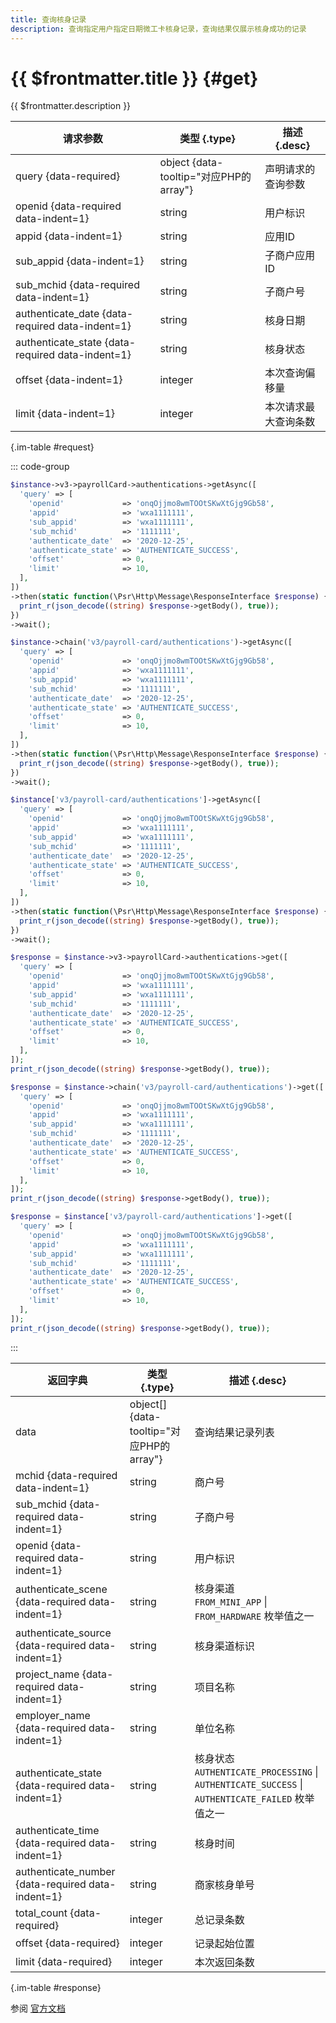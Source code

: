 ```yaml
---
title: 查询核身记录
description: 查询指定用户指定日期微工卡核身记录，查询结果仅展示核身成功的记录
---
```


# {{ $frontmatter.title }} {#get}

{{ $frontmatter.description }}

| 请求参数 | 类型 {.type} | 描述 {.desc}
| --- | --- | ---
| query {data-required} | object {data-tooltip="对应PHP的array"} | 声明请求的查询参数
| openid {data-required data-indent=1} | string | 用户标识
| appid {data-indent=1} | string | 应用ID
| sub_appid {data-indent=1} | string | 子商户应用ID
| sub_mchid {data-required data-indent=1} | string | 子商户号
| authenticate_date {data-required data-indent=1} | string | 核身日期
| authenticate_state {data-required data-indent=1} | string | 核身状态
| offset {data-indent=1} | integer | 本次查询偏移量
| limit {data-indent=1} | integer | 本次请求最大查询条数

{.im-table #request}

::: code-group

```php [异步纯链式]
$instance->v3->payrollCard->authentications->getAsync([
  'query' => [
    'openid'             => 'onqOjjmo8wmTOOtSKwXtGjg9Gb58',
    'appid'              => 'wxa1111111',
    'sub_appid'          => 'wxa1111111',
    'sub_mchid'          => '1111111',
    'authenticate_date'  => '2020-12-25',
    'authenticate_state' => 'AUTHENTICATE_SUCCESS',
    'offset'             => 0,
    'limit'              => 10,
  ],
])
->then(static function(\Psr\Http\Message\ResponseInterface $response) {
  print_r(json_decode((string) $response->getBody(), true));
})
->wait();
```

```php [异步声明式]
$instance->chain('v3/payroll-card/authentications')->getAsync([
  'query' => [
    'openid'             => 'onqOjjmo8wmTOOtSKwXtGjg9Gb58',
    'appid'              => 'wxa1111111',
    'sub_appid'          => 'wxa1111111',
    'sub_mchid'          => '1111111',
    'authenticate_date'  => '2020-12-25',
    'authenticate_state' => 'AUTHENTICATE_SUCCESS',
    'offset'             => 0,
    'limit'              => 10,
  ],
])
->then(static function(\Psr\Http\Message\ResponseInterface $response) {
  print_r(json_decode((string) $response->getBody(), true));
})
->wait();
```

```php [异步属性式]
$instance['v3/payroll-card/authentications']->getAsync([
  'query' => [
    'openid'             => 'onqOjjmo8wmTOOtSKwXtGjg9Gb58',
    'appid'              => 'wxa1111111',
    'sub_appid'          => 'wxa1111111',
    'sub_mchid'          => '1111111',
    'authenticate_date'  => '2020-12-25',
    'authenticate_state' => 'AUTHENTICATE_SUCCESS',
    'offset'             => 0,
    'limit'              => 10,
  ],
])
->then(static function(\Psr\Http\Message\ResponseInterface $response) {
  print_r(json_decode((string) $response->getBody(), true));
})
->wait();
```

```php [同步纯链式]
$response = $instance->v3->payrollCard->authentications->get([
  'query' => [
    'openid'             => 'onqOjjmo8wmTOOtSKwXtGjg9Gb58',
    'appid'              => 'wxa1111111',
    'sub_appid'          => 'wxa1111111',
    'sub_mchid'          => '1111111',
    'authenticate_date'  => '2020-12-25',
    'authenticate_state' => 'AUTHENTICATE_SUCCESS',
    'offset'             => 0,
    'limit'              => 10,
  ],
]);
print_r(json_decode((string) $response->getBody(), true));
```

```php [同步声明式]
$response = $instance->chain('v3/payroll-card/authentications')->get([
  'query' => [
    'openid'             => 'onqOjjmo8wmTOOtSKwXtGjg9Gb58',
    'appid'              => 'wxa1111111',
    'sub_appid'          => 'wxa1111111',
    'sub_mchid'          => '1111111',
    'authenticate_date'  => '2020-12-25',
    'authenticate_state' => 'AUTHENTICATE_SUCCESS',
    'offset'             => 0,
    'limit'              => 10,
  ],
]);
print_r(json_decode((string) $response->getBody(), true));
```

```php [同步属性式]
$response = $instance['v3/payroll-card/authentications']->get([
  'query' => [
    'openid'             => 'onqOjjmo8wmTOOtSKwXtGjg9Gb58',
    'appid'              => 'wxa1111111',
    'sub_appid'          => 'wxa1111111',
    'sub_mchid'          => '1111111',
    'authenticate_date'  => '2020-12-25',
    'authenticate_state' => 'AUTHENTICATE_SUCCESS',
    'offset'             => 0,
    'limit'              => 10,
  ],
]);
print_r(json_decode((string) $response->getBody(), true));
```

:::

| 返回字典 | 类型 {.type} | 描述 {.desc}
| --- | --- | ---
| data | object[] {data-tooltip="对应PHP的array"} | 查询结果记录列表
| mchid {data-required data-indent=1} | string | 商户号
| sub_mchid {data-required data-indent=1} | string | 子商户号
| openid {data-required data-indent=1} | string | 用户标识
| authenticate_scene {data-required data-indent=1} | string | 核身渠道<br/>`FROM_MINI_APP` \| `FROM_HARDWARE` 枚举值之一
| authenticate_source {data-required data-indent=1} | string | 核身渠道标识
| project_name {data-required data-indent=1} | string | 项目名称
| employer_name {data-required data-indent=1} | string | 单位名称
| authenticate_state {data-required data-indent=1} | string | 核身状态<br/>`AUTHENTICATE_PROCESSING` \| `AUTHENTICATE_SUCCESS` \| `AUTHENTICATE_FAILED` 枚举值之一
| authenticate_time {data-required data-indent=1} | string | 核身时间
| authenticate_number {data-required data-indent=1} | string | 商家核身单号
| total_count {data-required} | integer | 总记录条数
| offset {data-required} | integer | 记录起始位置
| limit {data-required} | integer | 本次返回条数

{.im-table #response}

参阅 [官方文档](https://pay.weixin.qq.com/wiki/doc/apiv3_partner/Offline/apis/chapter4_1_5.shtml)
